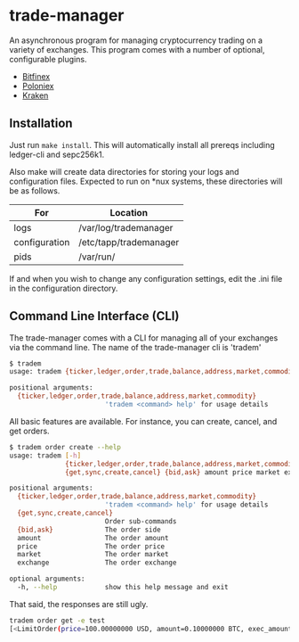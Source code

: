 # trade-manager

An asynchronous program for managing cryptocurrency trading on a variety of exchanges. This program comes with a number of optional, configurable plugins.


+ [Bitfinex](https://github.com/GitGuild/bitfinex-manager/)
+ [Poloniex](https://github.com/GitGuild/poloniex-manager/)
+ [Kraken](https://github.com/GitGuild/kraken-manager/)

## Installation

Just run `make install`. This will automatically install all prereqs
including ledger-cli and sepc256k1.

Also make will create data directories for storing your logs and
configuration files. Expected to run on *nux systems, these directories will be as follows.

| For           | Location               |
|---------------|------------------------|
| logs          | /var/log/trademanager  |
| configuration | /etc/tapp/trademanager |
| pids          | /var/run/              |

If and when you wish to change any configuration settings, edit
the .ini file in the configuration directory.

## Command Line Interface (CLI)

The trade-manager comes with a CLI for managing all of your exchanges
via the command line. The name of the trade-manager cli is 'tradem' 

``` bash
$ tradem
usage: tradem {ticker,ledger,order,trade,balance,address,market,commodity}

positional arguments:
  {ticker,ledger,order,trade,balance,address,market,commodity}
                        'tradem <command> help' for usage details
```

All basic features are available.
For instance, you can create, cancel, and get orders.

``` bash
$ tradem order create --help
usage: tradem [-h]
              {ticker,ledger,order,trade,balance,address,market,commodity}
              {get,sync,create,cancel} {bid,ask} amount price market exchange

positional arguments:
  {ticker,ledger,order,trade,balance,address,market,commodity}
                        'tradem <command> help' for usage details
  {get,sync,create,cancel}
                        Order sub-commands
  {bid,ask}             The order side
  amount                The order amount
  price                 The order price
  market                The order market
  exchange              The order exchange

optional arguments:
  -h, --help            show this help message and exit
```

That said, the responses are still ugly.

``` bash
tradem order get -e test
[<LimitOrder(price=100.00000000 USD, amount=0.10000000 BTC, exec_amount=0.00000000 BTC, market='BTC_USD', side='bid', exchange='test', order_id='test|7SdSiSfC2UsfcTi', state='closed', create_time=2016/07/27 10:21:23)>]
```
